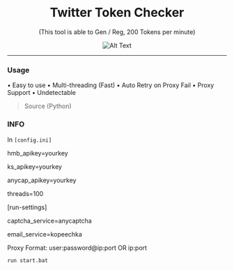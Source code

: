 <br/>
<div align="center">
  
  # Twitter Token Checker
  
  (This tool is able to Gen / Reg, 200 Tokens per minute)
  
  
  ![Alt Text](https://cdn.discordapp.com/attachments/1029152294199099443/1052309501698650172/ef86175d1167d58247e825ac7299d1d4.gif)

 
</div>

--------------------------------------

### Usage


• Easy to use
• Multi-threading (Fast)
• Auto Retry on Proxy Fail
• Proxy Support
• Undetectable
>Source (Python)

### INFO

In ```[config.ini]```

hmb_apikey=yourkey

ks_apikey=yourkey

anycap_apikey=yourkey

threads=100

[run-settings]

captcha_service=anycaptcha

email_service=kopeechka

Proxy Format: user:password@ip:port OR ip:port

```run start.bat```
